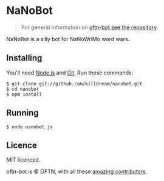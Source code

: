 NaNoBot
========

> For general information on
> [oftn-bot see the repository](http://github.com/oftn/oftn-bot).

NaNoBot is a silly bot for NaNoWriMo word wars.


## Installing

You'll need [Node.js](http://nodejs.org) and [Git](http://git-scm.com/). Run
these commands:

    $ git clone git://github.com/killdream/nanobot.git
    $ cd nanobot
    $ npm install
    
    
## Running

    $ node nanobot.js
    
    
## Licence

MIT licenced.

oftn-bot is © OFTN, with all these [amazing contributors](https://github.com/oftn/oftn-bot/graphs/contributors).
